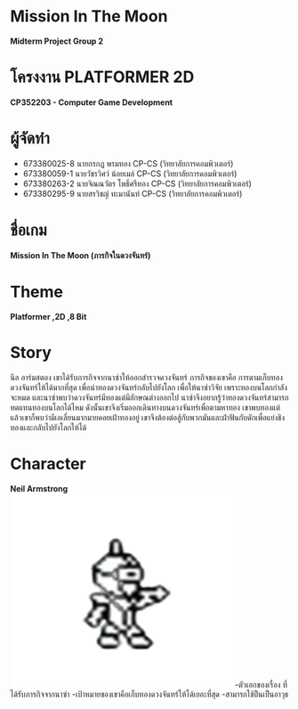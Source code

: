 # Mission In The Moon
**Midterm Project Group 2**

# โครงงาน PLATFORMER 2D
**CP352203 - Computer Game Development**

# ผู้จัดทำ
- 673380025-8 นายกรกฏ พรมทอง CP-CS (วิทยาลัยการคอมพิวเตอร์)
- 673380059-1 นายวัชรวิศว์ น้อยเมล์ CP-CS (วิทยาลัยการคอมพิวเตอร์)
- 673380263-2 นายจิณณวัตร โพธิ์ศรีทอง CP-CS (วิทยาลัยการคอมพิวเตอร์)
- 673380295-9 นายสรวิชญ์ ทะมานันท์ CP-CS (วิทยาลัยการคอมพิวเตอร์)

# ชื่อเกม
**Mission In The Moon (ภารกิจในดวงจันทร์)**

# Theme
**Platformer ,2D ,8 Bit**

# Story
นีล อาร์มสตอง เขาได้รับภารกิจจากนาซ่าให้ออกสำรวจดวงจันทร์ ภารกิจของเขาคือ การตามเก็บทองดวงจันทร์ให้ได้มากที่สุด เพื่อนำทองดวงจันทร์กลับไปยังโลก เพื่อให้นาซ่าวิจัย เพราะทองบนโลกกำลังจะหมด และนาซ่าพบว่าดวงจันทร์มีทองแต่มีลักษณต่างออกไป นาซ่าจึงอยากรู้ว่าทองดวงจันทร์สามารถทดแทนทองบนโลกได้ไหม ดังนั้นเขาจึงเริ่มออกเดินทางบนดวงจันทร์เพื่อตามหาทอง เขาพบทองแต่แล้วเขาก็พบว่ามีเอเลี่ยนมากมายคอยเฝ้าทองอยู่ เขาจึงต้องต่อสู้กับพวกมันและฝ่าฟันกับดักเพื่อแย่งชิงทองและกลับไปยังโลกให้ได้

# Character
**Neil Armstrong**
<img src="./README_IMAGE/Picture1.png" width="400"/>
-ตัวเอกของเรื่อง ที่ได้รับภารกิจจากนาซ่า
-เป้าหมายของเขาคือเก็บทองดวงจันทร์ให้ได้เยอะที่สุด
-สามารถใช้ปืนเป็นอาวุธ
